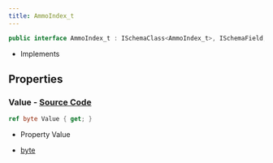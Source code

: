 ```yaml
---
title: AmmoIndex_t
---
```


```csharp
public interface AmmoIndex_t : ISchemaClass<AmmoIndex_t>, ISchemaField, ISchemaClass, INativeHandle
```

- Implements

## Properties

### **Value** - [Source Code](https://github.com/swiftly-solution/swiftlys2/blob/main/managed/src/SwiftlyS2.Generated/Schemas/Interfaces/AmmoIndex_t.cs#L16)

```csharp
ref byte Value { get; }
```

- Property Value

- [byte](https://learn.microsoft.com/dotnet/api/system.byte)

